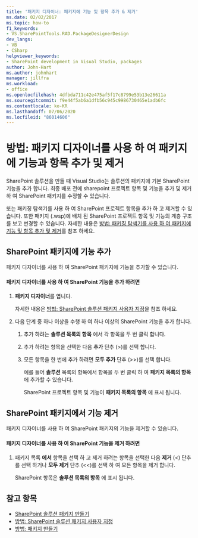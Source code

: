 ```yaml
---
title: '패키지 디자이너: 패키지에 기능 및 항목 추가 & 제거'
ms.date: 02/02/2017
ms.topic: how-to
f1_keywords:
- VS.SharePointTools.RAD.PackageDesignerDesign
dev_langs:
- VB
- CSharp
helpviewer_keywords:
- SharePoint development in Visual Studio, packages
author: John-Hart
ms.author: johnhart
manager: jillfra
ms.workload:
- office
ms.openlocfilehash: 4dfbda711c42e475af5f17c8799e53b13e26611a
ms.sourcegitcommit: f9e44f5ab6a1dfb56c945c9986730465e1adb6fc
ms.contentlocale: ko-KR
ms.lasthandoff: 07/06/2020
ms.locfileid: "86014606"
---
```

# <a name="how-to-add-and-remove-features-and-items-to-a-package-by-using-the-package-designer"></a>방법: 패키지 디자이너를 사용 하 여 패키지에 기능과 항목 추가 및 제거
  SharePoint 솔루션을 만들 때 Visual Studio는 솔루션의 패키지에 기본 SharePoint 기능을 추가 합니다. 최종 배포 전에 sharepoint 프로젝트 항목 및 기능을 추가 및 제거 하 여 SharePoint 패키지를 수정할 수 있습니다.

 또는 패키징 탐색기를 사용 하 여 SharePoint 프로젝트 항목을 추가 하 고 제거할 수 있습니다. 또한 패키지 (.wsp)에 배치 된 SharePoint 프로젝트 항목 및 기능의 계층 구조를 보고 변경할 수 있습니다. 자세한 내용은 [방법: 패키징 탐색기를 사용 하 여 패키지에 기능 및 항목 추가 및 제거](../sharepoint/how-to-add-and-remove-features-and-items-to-a-package-by-using-the-packaging-explorer.md)를 참조 하세요.

## <a name="add-features-to-a-sharepoint-package"></a>SharePoint 패키지에 기능 추가
 패키지 디자이너를 사용 하 여 SharePoint 패키지에 기능을 추가할 수 있습니다.

#### <a name="to-add-sharepoint-features-with-the-package-designer"></a>패키지 디자이너를 사용 하 여 SharePoint 기능을 추가 하려면

1. **패키지 디자이너**를 엽니다.

    자세한 내용은 [방법: SharePoint 솔루션 패키지 사용자 지정](../sharepoint/how-to-customize-a-sharepoint-solution-package.md)을 참조 하세요.

2. 다음 단계 중 하나 이상을 수행 하 여 하나 이상의 SharePoint 기능을 추가 합니다.

   1. 추가 하려는 **솔루션 목록의 항목** 에서 각 항목을 두 번 클릭 합니다.

   2. 추가 하려는 항목을 선택한 다음 **추가** 단추 (>)를 선택 합니다.

   3. 모든 항목을 한 번에 추가 하려면 **모두 추가** 단추 (>>)를 선택 합니다.

      예를 들어 **솔루션** 목록의 항목에서 항목을 두 번 클릭 하 여 **패키지 목록의 항목** 에 추가할 수 있습니다.

      SharePoint 프로젝트 항목 및 기능이 **패키지 목록의 항목** 에 표시 됩니다.

## <a name="remove-features-from-a-sharepoint-package"></a>SharePoint 패키지에서 기능 제거
 패키지 디자이너를 사용 하 여 SharePoint 패키지의 기능을 제거할 수 있습니다.

#### <a name="to-remove-sharepoint-features-with-the-package-designer"></a>패키지 디자이너를 사용 하 여 SharePoint 기능을 제거 하려면

1. 패키지 목록 **에서** 항목을 선택 하 고 제거 하려는 항목을 선택한 다음 **제거** (<) 단추를 선택 하거나 **모두 제거** 단추 (<<)를 선택 하 여 모든 항목을 제거 합니다.

     SharePoint 항목은 **솔루션 목록의 항목** 에 표시 됩니다.

## <a name="see-also"></a>참고 항목
- [SharePoint 솔루션 패키지 만들기](../sharepoint/creating-sharepoint-solution-packages.md)
- [방법: SharePoint 솔루션 패키지 사용자 지정](../sharepoint/how-to-customize-a-sharepoint-solution-package.md)
- [방법: 패키지 만들기](https://msdn.microsoft.com/b24be45c-e91d-49bb-afb0-7b265404214b)

